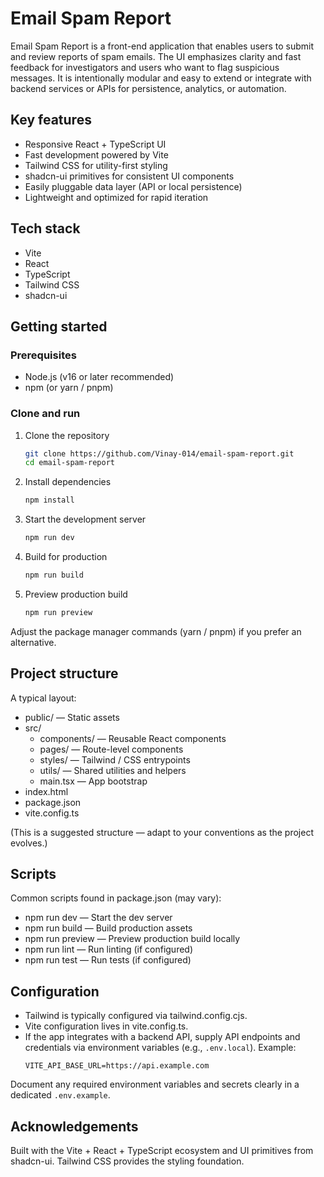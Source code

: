 # Email Spam Report

Email Spam Report is a front-end application that enables users to submit and review reports of spam emails. The UI emphasizes clarity and fast feedback for investigators and users who want to flag suspicious messages. It is intentionally modular and easy to extend or integrate with backend services or APIs for persistence, analytics, or automation.

## Key features

- Responsive React + TypeScript UI
- Fast development powered by Vite
- Tailwind CSS for utility-first styling
- shadcn-ui primitives for consistent UI components
- Easily pluggable data layer (API or local persistence)
- Lightweight and optimized for rapid iteration

## Tech stack

- Vite
- React
- TypeScript
- Tailwind CSS
- shadcn-ui

## Getting started

### Prerequisites

- Node.js (v16 or later recommended)
- npm (or yarn / pnpm)

### Clone and run

1. Clone the repository
   ```bash
   git clone https://github.com/Vinay-014/email-spam-report.git
   cd email-spam-report
   ```

2. Install dependencies
   ```bash
   npm install
   ```

3. Start the development server
   ```bash
   npm run dev
   ```

4. Build for production
   ```bash
   npm run build
   ```

5. Preview production build
   ```bash
   npm run preview
   ```

Adjust the package manager commands (yarn / pnpm) if you prefer an alternative.

## Project structure

A typical layout:

- public/                — Static assets
- src/
  - components/          — Reusable React components
  - pages/               — Route-level components
  - styles/              — Tailwind / CSS entrypoints
  - utils/               — Shared utilities and helpers
  - main.tsx             — App bootstrap
- index.html
- package.json
- vite.config.ts

(This is a suggested structure — adapt to your conventions as the project evolves.)

## Scripts

Common scripts found in package.json (may vary):

- npm run dev — Start the dev server
- npm run build — Build production assets
- npm run preview — Preview production build locally
- npm run lint — Run linting (if configured)
- npm run test — Run tests (if configured)

## Configuration

- Tailwind is typically configured via tailwind.config.cjs.
- Vite configuration lives in vite.config.ts.
- If the app integrates with a backend API, supply API endpoints and credentials via environment variables (e.g., `.env.local`). Example:
  ```
  VITE_API_BASE_URL=https://api.example.com
  ```

Document any required environment variables and secrets clearly in a dedicated `.env.example`.

## Acknowledgements

Built with the Vite + React + TypeScript ecosystem and UI primitives from shadcn-ui. Tailwind CSS provides the styling foundation.
